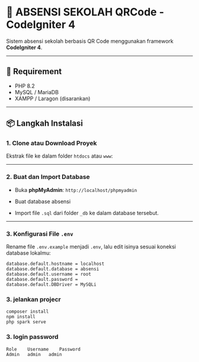 # 📘 ABSENSI SEKOLAH QRCode - CodeIgniter 4

Sistem absensi sekolah berbasis QR Code menggunakan framework **CodeIgniter 4**.

---

## 🧱 Requirement

- PHP 8.2
- MySQL / MariaDB
- XAMPP / Laragon (disarankan)

---

## 📦 Langkah Instalasi

### 1. Clone atau Download Proyek

Ekstrak file ke dalam folder `htdocs` atau `www`:


---

### 2. Buat dan Import Database

- Buka **phpMyAdmin**: `http://localhost/phpmyadmin`
- Buat database absensi

- Import file `.sql` dari folder `_db` ke dalam database tersebut.

---

### 3. Konfigurasi File `.env`

Rename file `.env.example` menjadi `.env`, lalu edit isinya sesuai koneksi database lokalmu:

```env
database.default.hostname = localhost
database.default.database = absensi
database.default.username = root
database.default.password =
database.default.DBDriver = MySQLi
```
### 3. jelankan projecr
```
composer install
npm install
php spark serve
```
### 3. login password
```
Role	Username	Password
Admin	admin	admin
```
